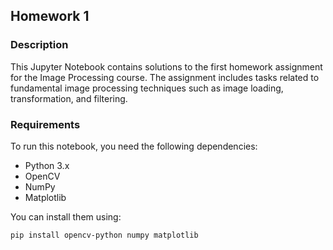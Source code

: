 ## Homework 1

### Description
This Jupyter Notebook contains solutions to the first homework assignment for the Image Processing course. The assignment includes tasks related to fundamental image processing techniques such as image loading, transformation, and filtering.

### Requirements
To run this notebook, you need the following dependencies:

- Python 3.x
- OpenCV
- NumPy
- Matplotlib

You can install them using:

```bash
pip install opencv-python numpy matplotlib

